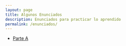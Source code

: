 ```yaml
---
layout: page
title: Algunos Enunciados
description: Enunciados para practicar lo aprendido
permalink: /enunciados/
---
```


- [Parte A]({{site.baseurl}}/enunciados/parte-a)
